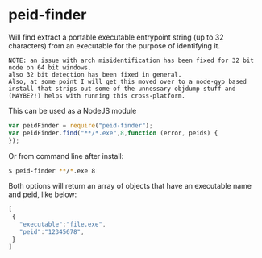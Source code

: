 peid-finder
===========

Will find extract a portable executable entrypoint string (up to 32 characters) from an executable for the purpose of identifying it.

```
NOTE: an issue with arch misidentification has been fixed for 32 bit node on 64 bit windows. 
also 32 bit detection has been fixed in general.
Also, at some point I will get this moved over to a node-gyp based install that strips out some of the unnessary objdump stuff and (MAYBE?!) helps with running this cross-platform.
```

This can be used as a NodeJS module
```javascript
var peidFinder = require("peid-finder");
var peidFinder.find("**/*.exe",8,function (error, peids) {
});
```

Or from command line after install:
```sh
$ peid-finder **/*.exe 8
```

Both options will return an array of objects that have an executable name and peid, like below:

```javascript
[
 {
   "executable":"file.exe",
   "peid":"12345678",
 }
]
```
